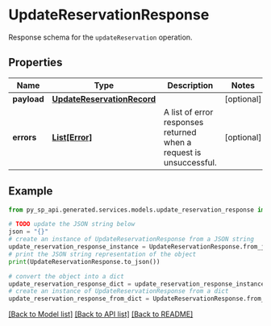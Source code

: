 # UpdateReservationResponse

Response schema for the `updateReservation` operation.

## Properties

Name | Type | Description | Notes
------------ | ------------- | ------------- | -------------
**payload** | [**UpdateReservationRecord**](UpdateReservationRecord.md) |  | [optional] 
**errors** | [**List[Error]**](Error.md) | A list of error responses returned when a request is unsuccessful. | [optional] 

## Example

```python
from py_sp_api.generated.services.models.update_reservation_response import UpdateReservationResponse

# TODO update the JSON string below
json = "{}"
# create an instance of UpdateReservationResponse from a JSON string
update_reservation_response_instance = UpdateReservationResponse.from_json(json)
# print the JSON string representation of the object
print(UpdateReservationResponse.to_json())

# convert the object into a dict
update_reservation_response_dict = update_reservation_response_instance.to_dict()
# create an instance of UpdateReservationResponse from a dict
update_reservation_response_from_dict = UpdateReservationResponse.from_dict(update_reservation_response_dict)
```
[[Back to Model list]](../README.md#documentation-for-models) [[Back to API list]](../README.md#documentation-for-api-endpoints) [[Back to README]](../README.md)


